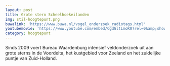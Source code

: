 ```yaml
---
layout: post
title: Grote stern Scheelhoekeilanden
img: stil-hoogtepunt.png
buwalink: 'https://www.buwa.nl/vogel_onderzoek_radiotags.html'
youtubemovie: 'https://www.youtube.com/embed/CgdGltLmoK0?rel=0&amp;showinfo=0&amp;start=30'
category: hoogtepunt
---
```

Sinds 2009 voert Bureau Waardenburg intensief veldonderzoek uit aan grote sterns in de Voordelta, het kustgebied voor Zeeland en het zuidelijke puntje van Zuid-Holland.
